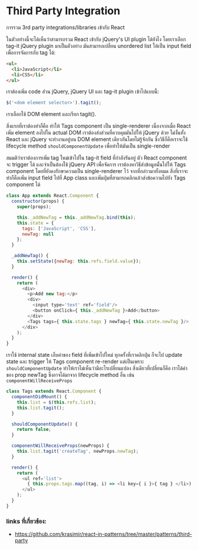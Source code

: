 # Third Party Integration
การรวม 3rd party integrations/libraries เข้ากับ React

ในตัวอย่างนี้จะได้เห็นว่าสามารถรวม React เข้ากับ jQuery's UI plugin ได้ยังไง
โดยเราเลือก tag-it jQuery plugin มาเป็นตัวอย่าง มันสามารถเปลี่ยน unordered list ให้เป็น input field เพื่อการจัดการกับ tag ได้:
```html
<ul>
  <li>JavaScript</li>
  <li>CSS</li>
</ul>
```
เราต้องเพิ่ม code ส่วน jQuery, jQuery UI และ tag-it plugin เข้าไปแบบนี้:

```javascript
$('<dom element selector>').tagit();
```
เราเลือกใช้ DOM element และเรียก tagit().

สิ่งแรกที่เราต้องทำก็คือ ทำให้ Tags component เป็น single-renderer เนื่องจากเมื่อ React เพิ่ม element ลงไปใน actual DOM เราต้องส่งส่วนที่ควบคุมมันไปให้ jQuery ด้วย ไม่งั้นทั้ง React และ jQuery จะทำงานอยู่บน DOM element เดียวกันโดยไม่รู้จักกัน ซึ่งวิธีก็คือเราจะใช้ lifecycle method `shouldComponentUpdate` เพื่อทำให้มันเป็น single-render

สมมติว่าเราต้องการเพิ่ม tag ใหม่เข้าไปใน tag-it field ที่กำลังรันอยู่ ตัว React component จะ trigger ได้ และจำเป็นต้องใช้ jQuery API เพื่อจัดการ
เราต้องหาวิธีส่งข้อมูลนั้นไปให้ Tags component โดยที่ยังคงรักษาความเป็น single-renderer ไว้
จากที่กล่าวมาทั้งหมด สิ่งที่เราจะทำก็คือเพิ่ม input field ไปที่ App class และเพิ่มปุ่มที่สามารถคลิกแล้วส่งข้อความไปยัง Tags component ได้

```javascript
class App extends React.Component {
  constructor(props) {
    super(props);

    this._addNewTag = this._addNewTag.bind(this);
    this.state = {
      tags: ['JavaScript', 'CSS'],
      newTag: null
    };
  }

  _addNewTag() {
    this.setState({newTag: this.refs.field.value});
  }

  render() {
    return (
      <div>
        <p>Add new tag:</p>
        <div>
          <input type='text' ref='field'/>
          <button onClick={ this._addNewTag }>Add</button>
        </div>
        <Tags tags={ this.state.tags } newTag={ this.state.newTag }/>
      </div>
    );
  }
}
```
เราใช้ internal state เก็บค่าของ field ที่เพิ่มเข้าไปใหม่
ทุกครั้งที่เราคลิกปุ่ม ก็จะไป update state และ trigger ให้ Tags component re-render
แต่เป็นเพราะ `shouldComponentUpdate` ทำให้เราไม่เห็นว่ามีอะไรเปลี่ยนแปลง สิ่งเดียวที่เปลี่ยนก็คือ เราได้ค่าของ prop newTag ซึ่งอาจได้มาจาก lifecycle method อื่น เช่น `componentWillReceiveProps`
```javascript
class Tags extends React.Component {
  componentDidMount() {
    this.list = $(this.refs.list);
    this.list.tagit();
  }

  shouldComponentUpdate() {
    return false;
  }

  componentWillReceiveProps(newProps) {
    this.list.tagit('createTag', newProps.newTag);
  }

  render() {
    return (
      <ul ref='list'>
        { this.props.tags.map((tag, i) => <li key={ i }>{ tag } </li>) }
      </ul>
    );
  }
}
```
### links ที่เกี่ยวข้อง:
  - https://github.com/krasimir/react-in-patterns/tree/master/patterns/third-party
